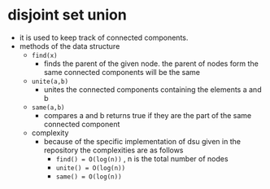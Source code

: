 # disjoint set union

- it is used to keep track of connected components.
- methods of the data structure
  - `find(x)`
    - finds the parent of the given node. the parent of nodes form the same connected components will be the same
  - `unite(a,b)`
    - unites the connected components containing the elements a and b
  - `same(a,b)`
    - compares a and b returns true if they are the part of the same connected component
  - complexity
    - because of the specific implementation of dsu given in the repository the complexities are as follows
      - `find() = O(log(n))` , n is the total number of nodes
      - `unite() = O(log(n))` 
      - `same() = O(log(n))` 